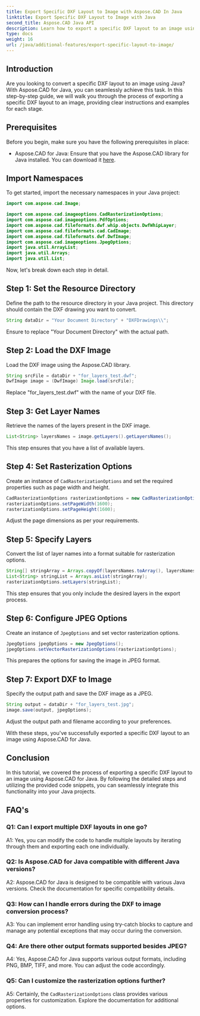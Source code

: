 ```yaml
---
title: Export Specific DXF Layout to Image with Aspose.CAD In Java
linktitle: Export Specific DXF Layout to Image with Java
second_title: Aspose.CAD Java API
description: Learn how to export a specific DXF layout to an image using Aspose.CAD for Java. Follow our step-by-step guide for seamless integration.
type: docs
weight: 16
url: /java/additional-features/export-specific-layout-to-image/
---
```

## Introduction

Are you looking to convert a specific DXF layout to an image using Java? With Aspose.CAD for Java, you can seamlessly achieve this task. In this step-by-step guide, we will walk you through the process of exporting a specific DXF layout to an image, providing clear instructions and examples for each stage.

## Prerequisites

Before you begin, make sure you have the following prerequisites in place:

- Aspose.CAD for Java: Ensure that you have the Aspose.CAD library for Java installed. You can download it [here](https://releases.aspose.com/cad/java/).

## Import Namespaces

To get started, import the necessary namespaces in your Java project:

```java
import com.aspose.cad.Image;

import com.aspose.cad.imageoptions.CadRasterizationOptions;
import com.aspose.cad.imageoptions.PdfOptions;
import com.aspose.cad.fileformats.dwf.whip.objects.DwfWhipLayer;
import com.aspose.cad.fileformats.cad.CadImage;
import com.aspose.cad.fileformats.dwf.DwfImage;
import com.aspose.cad.imageoptions.JpegOptions;
import java.util.ArrayList;
import java.util.Arrays;
import java.util.List;
```

Now, let's break down each step in detail.

## Step 1: Set the Resource Directory

Define the path to the resource directory in your Java project. This directory should contain the DXF drawing you want to convert.

```java
String dataDir = "Your Document Directory" + "DXFDrawings\\";
```

Ensure to replace "Your Document Directory" with the actual path.

## Step 2: Load the DXF Image

Load the DXF image using the Aspose.CAD library.

```java
String srcFile = dataDir + "for_layers_test.dwf";
DwfImage image = (DwfImage) Image.load(srcFile);
```

Replace "for_layers_test.dwf" with the name of your DXF file.

## Step 3: Get Layer Names

Retrieve the names of the layers present in the DXF image.

```java
List<String> layersNames = image.getLayers().getLayersNames();
```

This step ensures that you have a list of available layers.

## Step 4: Set Rasterization Options

Create an instance of `CadRasterizationOptions` and set the required properties such as page width and height.

```java
CadRasterizationOptions rasterizationOptions = new CadRasterizationOptions();
rasterizationOptions.setPageWidth(1600);
rasterizationOptions.setPageHeight(1600);
```

Adjust the page dimensions as per your requirements.

## Step 5: Specify Layers

Convert the list of layer names into a format suitable for rasterization options.

```java
String[] stringArray = Arrays.copyOf(layersNames.toArray(), layersNames.toArray().length, String[].class);
List<String> stringList = Arrays.asList(stringArray);
rasterizationOptions.setLayers(stringList);
```

This step ensures that you only include the desired layers in the export process.

## Step 6: Configure JPEG Options

Create an instance of `JpegOptions` and set vector rasterization options.

```java
JpegOptions jpegOptions = new JpegOptions();
jpegOptions.setVectorRasterizationOptions(rasterizationOptions);
```

This prepares the options for saving the image in JPEG format.

## Step 7: Export DXF to Image

Specify the output path and save the DXF image as a JPEG.

```java
String output = dataDir + "for_layers_test.jpg";
image.save(output, jpegOptions);
```

Adjust the output path and filename according to your preferences.

With these steps, you've successfully exported a specific DXF layout to an image using Aspose.CAD for Java.

## Conclusion

In this tutorial, we covered the process of exporting a specific DXF layout to an image using Aspose.CAD for Java. By following the detailed steps and utilizing the provided code snippets, you can seamlessly integrate this functionality into your Java projects.

## FAQ's

### Q1: Can I export multiple DXF layouts in one go?

A1: Yes, you can modify the code to handle multiple layouts by iterating through them and exporting each one individually.

### Q2: Is Aspose.CAD for Java compatible with different Java versions?

A2: Aspose.CAD for Java is designed to be compatible with various Java versions. Check the documentation for specific compatibility details.

### Q3: How can I handle errors during the DXF to image conversion process?

A3: You can implement error handling using try-catch blocks to capture and manage any potential exceptions that may occur during the conversion.

### Q4: Are there other output formats supported besides JPEG?

A4: Yes, Aspose.CAD for Java supports various output formats, including PNG, BMP, TIFF, and more. You can adjust the code accordingly.

### Q5: Can I customize the rasterization options further?

A5: Certainly, the `CadRasterizationOptions` class provides various properties for customization. Explore the documentation for additional options.

